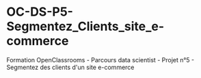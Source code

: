 # OC-DS-P5-Segmentez_Clients_site_e-commerce
Formation OpenClassrooms - Parcours data scientist - Projet n°5 - Segmentez des clients d'un site e-commerce
